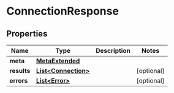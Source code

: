 

# ConnectionResponse


## Properties

Name | Type | Description | Notes
------------ | ------------- | ------------- | -------------
**meta** | [**MetaExtended**](MetaExtended.md) |  | 
**results** | [**List&lt;Connection&gt;**](Connection.md) |  |  [optional]
**errors** | [**List&lt;Error&gt;**](Error.md) |  |  [optional]



